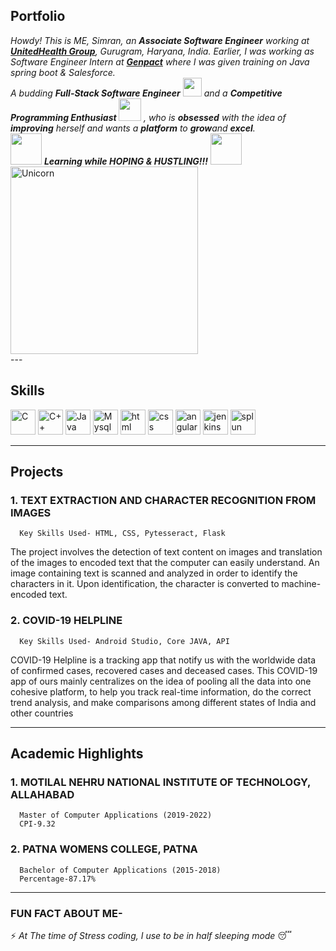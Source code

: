 ## Portfolio

  <em>
    Howdy! This is ME, Simran, an <b>Associate Software Engineer</b> working at <a href="https://www.unitedhealthgroup.com/"><b>UnitedHealth Group</b></a>, Gurugram, Haryana, India. Earlier, I was working as Software Engineer Intern at <a href="https://www.genpact.com/"><b>Genpact</b></a> where I was given training on Java spring boot & Salesforce. <br>
    A budding <b>Full-Stack Software Engineer</b> <img src="https://cdn-icons-png.flaticon.com/512/1508/1508880.png" width="30px"> and a <b>Competitive Programming Enthusiast&nbsp;</b><img src="https://cdn-icons-png.flaticon.com/512/2621/2621040.png" width="36px">&nbsp, who is <b>obsessed</b>
    with the idea of <b>improving</b> herself and wants a <b>platform</b> to <b>grow</b>and <b>excel</b>.
  </em> 
  <br>
  <img src="https://media.giphy.com/media/VgCDAzcKvsR6OM0uWg/giphy.gif" width="50" /> <b><i>Learning while HOPING & HUSTLING!!!</i></b> <img src="https://media.giphy.com/media/7j2hfyeVcDtf2/giphy.gif" width="50" />

<!--img align="center" src="https://komarev.com/ghpvc/?username=simran045&label=Profile%20views&color=0e75b6&style=flat" alt="simran045"-->
<br>
<img width=300px alt="Unicorn" src="https://media.giphy.com/media/3ohs4BSacFKI7A717y/giphy.gif" />
<br>
---

## Skills

<p align='left'>
   <img src="https://upload.wikimedia.org/wikipedia/commons/thumb/1/18/C_Programming_Language.svg/1200px-C_Programming_Language.svg.png" alt="C" width="auto" height="40"/>
  <img src="https://upload.wikimedia.org/wikipedia/commons/thumb/1/18/ISO_C%2B%2B_Logo.svg/1200px-ISO_C%2B%2B_Logo.svg.png" alt="C++" width="auto" height="40"/>
   <img src="https://upload.wikimedia.org/wikipedia/en/thumb/3/30/Java_programming_language_logo.svg/1200px-Java_programming_language_logo.svg.png" alt="Java" width="auto" height="40"/>
  <img src="https://upload.wikimedia.org/wikipedia/commons/thumb/b/b2/Database-mysql.svg/1448px-Database-mysql.svg.png" alt="Mysql" width="auto" height="40" />
  <img src="https://upload.wikimedia.org/wikipedia/commons/thumb/6/61/HTML5_logo_and_wordmark.svg/2048px-HTML5_logo_and_wordmark.svg.png" alt="html" width="40" height="40">
  <img src='https://upload.wikimedia.org/wikipedia/commons/thumb/d/d5/CSS3_logo_and_wordmark.svg/1200px-CSS3_logo_and_wordmark.svg.png' alt="css" width="40" height="40">
    <img src='https://upload.wikimedia.org/wikipedia/commons/thumb/c/cf/Angular_full_color_logo.svg/1200px-Angular_full_color_logo.svg.png' alt="angular" width="40" height="40">
     <img src='https://upload.wikimedia.org/wikipedia/commons/thumb/e/e9/Jenkins_logo.svg/1200px-Jenkins_logo.svg.png' alt="jenkins" width="40" height="40">
     <img src='https://e7.pngegg.com/pngimages/899/221/png-clipart-splunk-vertical-logo-tech-companies-thumbnail.png' alt="splun" width="40" height="40">
</p>

---

## Projects

### **1. TEXT EXTRACTION AND CHARACTER RECOGNITION FROM IMAGES**
      Key Skills Used- HTML, CSS, Pytesseract, Flask
      
The project involves the detection of text content on images and translation of the images to encoded text that the computer can easily understand. An image containing text is scanned and analyzed in order to identify the characters in it. Upon identification, the character is converted to machine-encoded text.


### **2. COVID-19 HELPLINE**
      Key Skills Used- Android Studio, Core JAVA, API  

COVID-19 Helpline is a tracking app that notify us with the worldwide data of confirmed cases, recovered cases and deceased cases. This COVID-19 app of ours mainly centralizes on the idea of pooling all the data into one cohesive platform, to help you track real-time information, do the correct trend analysis, and make comparisons among different states of India and other countries

<!--### **3. LIBRARY MANAGEMENT SYSTEM**
      Key Skills Used- Core JAVA, MYSQL

Designed a minor JAVA GUI based application to develop a system to maintain all the daily work of a library such as number of books issued, returned and so on.-->


---

## Academic Highlights

### **1. MOTILAL NEHRU NATIONAL INSTITUTE OF TECHNOLOGY, ALLAHABAD**
      Master of Computer Applications (2019-2022)     
      CPI-9.32
   
### **2. PATNA WOMENS COLLEGE, PATNA**
      Bachelor of Computer Applications (2015-2018)     
      Percentage-87.17%

---

### FUN FACT ABOUT ME-
  
⚡ *At The time of Stress coding, I use to be in half sleeping mode* 😴
